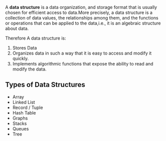 A **data structure** is a data organization, and storage format that is usually chosen for efficient access to data.More precisely, a data structure is a collection of data values, the relationships among them, and the functions or operations that can be applied to the data,i.e., it is an algebraic structure about data. 

Therefore A data structure is:
1. Stores Data
2. Organizes data in such a way that it is easy to access and modify it quickly.
3. Implements algorithmic functions that expose the ability to read and modify the data.

## Types of Data Structures
- Array
- Linked List
- Record / Tuple
- Hash Table
- Graphs
- Stacks
- Queues
- Tree

